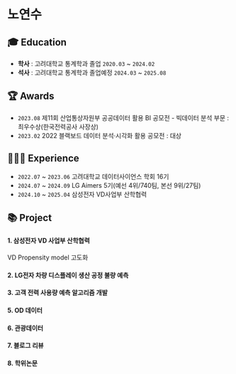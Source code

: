 # 노연수

## 🎓 Education  
- **학사** : 고려대학교 통계학과 졸업 `2020.03` ~ `2024.02`
- **석사** : 고려대학교 통계학과 졸업예정 `2024.03` ~ `2025.08`

## 🏆 Awards
- `2023.08` 제11회 산업통상자원부 공공데이터 활용 BI 공모전 - 빅데이터 분석 부문 : 최우수상(한국전력공사 사장상)
- `2023.02` 2022 블랙보드 데이터 분석·시각화 활용 공모전 : 대상

## 👩🏻‍💻 Experience
- `2022.07` ~ `2023.06` 고려대학교 데이터사이언스 학회 16기
- `2024.07` ~ `2024.09` LG Aimers 5기(예선 4위/740팀, 본선 9위/27팀)
- `2024.10` ~ `2025.04` 삼성전자 VD사업부 산학협력

## 📚 Project
#### 1. 삼성전자 VD 사업부 산학협력
VD Propensity model 고도화
#### 2. LG전자 차량 디스플레이 생산 공정 불량 예측
#### 3. 고객 전력 사용량 예측 알고리즘 개발
#### 5. OD 데이터
#### 6. 관광데이터
#### 7. 블로그 리뷰
#### 8. 학위논문
